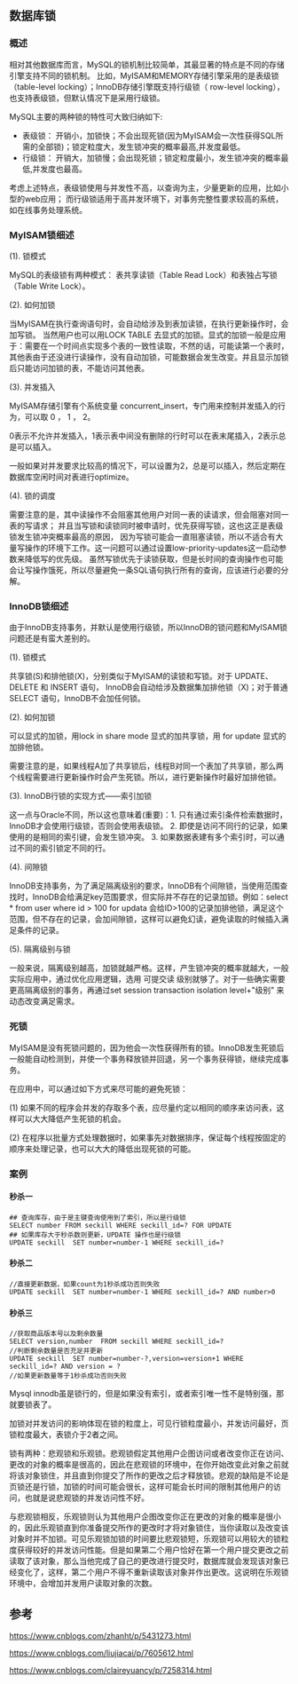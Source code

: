 ## 数据库锁

### 概述

相对其他数据库而言，MySQL的锁机制比较简单，其最显著的特点是不同的存储引擎支持不同的锁机制。
比如，MyISAM和MEMORY存储引擎采用的是表级锁（table-level locking）；InnoDB存储引擎既支持行级锁（ row-level locking），也支持表级锁，但默认情况下是采用行级锁。

MySQL主要的两种锁的特性可大致归纳如下:
-  表级锁： 开销小，加锁快；不会出现死锁(因为MyISAM会一次性获得SQL所需的全部锁)；锁定粒度大，发生锁冲突的概率最高,并发度最低。
- 行级锁： 开销大，加锁慢；会出现死锁；锁定粒度最小，发生锁冲突的概率最低,并发度也最高。


考虑上述特点，表级锁使用与并发性不高，以查询为主，少量更新的应用，比如小型的web应用；
而行级锁适用于高并发环境下，对事务完整性要求较高的系统，如在线事务处理系统。

### MyISAM锁细述

(1). 锁模式

MySQL的表级锁有两种模式： 表共享读锁（Table Read Lock）和表独占写锁（Table Write Lock）。

(2).  如何加锁

当MyISAM在执行查询语句时，会自动给涉及到表加读锁，在执行更新操作时，会加写锁。
当然用户也可以用LOCK TABLE 去显式的加锁。显式的加锁一般是应用于：需要在一个时间点实现多个表的一致性读取，不然的话，可能读第一个表时，其他表由于还没进行读操作，没有自动加锁，可能数据会发生改变。并且显示加锁后只能访问加锁的表，不能访问其他表。

(3). 并发插入

MyISAM存储引擎有个系统变量 concurrent_insert，专门用来控制并发插入的行为，可以取 0 ， 1 ， 2。

0表示不允许并发插入，1表示表中间没有删除的行时可以在表末尾插入，2表示总是可以插入。

一般如果对并发要求比较高的情况下，可以设置为2，总是可以插入，然后定期在数据库空闲时间对表进行optimize。

(4). 锁的调度

需要注意的是，其中读操作不会阻塞其他用户对同一表的读请求，但会阻塞对同一表的写请求；
并且当写锁和读锁同时被申请时，优先获得写锁，这也这正是表级锁发生锁冲突概率最高的原因，
因为写锁可能会一直阻塞读锁，所以不适合有大量写操作的环境下工作。这一问题可以通过设置low-priority-updates这一启动参数来降低写的优先级。
虽然写锁优先于读锁获取，但是长时间的查询操作也可能会让写操作饿死，所以尽量避免一条SQL语句执行所有的查询，应该进行必要的分解。

### InnoDB锁细述

由于InnoDB支持事务，并默认是使用行级锁，所以InnoDB的锁问题和MyISAM锁问题还是有蛮大差别的。

(1). 锁模式

共享锁(S)和排他锁(X)，分别类似于MyISAM的读锁和写锁。对于 UPDATE、 DELETE 和 INSERT 语句，
InnoDB会自动给涉及数据集加排他锁（X)；对于普通 SELECT 语句，InnoDB不会加任何锁。

(2). 如何加锁

可以显式的加锁，用lock in share mode 显式的加共享锁，用 for update 显式的加排他锁。

需要注意的是，如果线程A加了共享锁后，线程B对同一个表加了共享锁，那么两个线程需要进行更新操作时会产生死锁。所以，进行更新操作时最好加排他锁。

(3). InnoDB行锁的实现方式——索引加锁

这一点与Oracle不同，所以这也意味着(重要)：1. 只有通过索引条件检索数据时，InnoDB才会使用行级锁，否则会使用表级锁。 2. 即使是访问不同行的记录，如果使用的是相同的索引键，会发生锁冲突。 3. 如果数据表建有多个索引时，可以通过不同的索引锁定不同的行。

(4). 间隙锁

InnoDB支持事务，为了满足隔离级别的要求，InnoDB有个间隙锁，当使用范围查找时，InnoDB会给满足key范围要求，但实际并不存在的记录加锁。例如：select * from user where id > 100 for updata 会给ID>100的记录加排他锁，满足这个范围，但不存在的记录，会加间隙锁，这样可以避免幻读，避免读取的时候插入满足条件的记录。

(5). 隔离级别与锁

一般来说，隔离级别越高，加锁就越严格。这样，产生锁冲突的概率就越大，一般实际应用中，通过优化应用逻辑，选用 可提交读 级别就够了。对于一些确实需要更高隔离级别的事务，再通过set session transaction isolation level+"级别" 来动态改变满足需求。

### 死锁

MyISAM是没有死锁问题的，因为他会一次性获得所有的锁。InnoDB发生死锁后一般能自动检测到，并使一个事务释放锁并回退，另一个事务获得锁，继续完成事务。

在应用中，可以通过如下方式来尽可能的避免死锁：

(1) 如果不同的程序会并发的存取多个表，应尽量约定以相同的顺序来访问表，这样可以大大降低产生死锁的机会。

(2) 在程序以批量方式处理数据时，如果事先对数据排序，保证每个线程按固定的顺序来处理记录，也可以大大的降低出现死锁的可能。

### 案例

#### 秒杀一


```
## 查询库存，由于是主键查询使用到了索引，所以是行级锁
SELECT number FROM seckill WHERE seckill_id=? FOR UPDATE
## 如果库存大于秒杀数则更新，UPDATE 操作也是行级锁
UPDATE seckill  SET number=number-1 WHERE seckill_id=?
```

#### 秒杀二
```
//直接更新数据，如果count为1秒杀成功否则失败
UPDATE seckill  SET number=number-1 WHERE seckill_id=? AND number>0
```

#### 秒杀三
```
//获取商品版本号以及剩余数量
SELECT version,number  FROM seckill WHERE seckill_id=?
//判断剩余数量是否充足并更新
UPDATE seckill  SET number=number-?,version=version+1 WHERE seckill_id=? AND version = ? 
//如果更新数量等于1秒杀成功否则失败
```

Mysql innodb虽是锁行的，但是如果没有索引，或者索引唯一性不是特别强，那就要锁表了。


加锁对并发访问的影响体现在锁的粒度上，可见行锁粒度最小，并发访问最好，页锁粒度最大，表锁介于2者之间。

锁有两种：悲观锁和乐观锁。悲观锁假定其他用户企图访问或者改变你正在访问、更改的对象的概率是很高的，因此在悲观锁的环境中，在你开始改变此对象之前就将该对象锁住，并且直到你提交了所作的更改之后才释放锁。悲观的缺陷是不论是页锁还是行锁，加锁的时间可能会很长，这样可能会长时间的限制其他用户的访问，也就是说悲观锁的并发访问性不好。

与悲观锁相反，乐观锁则认为其他用户企图改变你正在更改的对象的概率是很小的，因此乐观锁直到你准备提交所作的更改时才将对象锁住，当你读取以及改变该对象时并不加锁。可见乐观锁加锁的时间要比悲观锁短，乐观锁可以用较大的锁粒度获得较好的并发访问性能。但是如果第二个用户恰好在第一个用户提交更改之前读取了该对象，那么当他完成了自己的更改进行提交时，数据库就会发现该对象已经变化了，这样，第二个用户不得不重新读取该对象并作出更改。这说明在乐观锁环境中，会增加并发用户读取对象的次数。


## 参考

https://www.cnblogs.com/zhanht/p/5431273.html

https://www.cnblogs.com/liujiacai/p/7605612.html

https://www.cnblogs.com/claireyuancy/p/7258314.html

